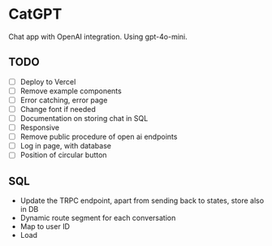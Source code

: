 # CatGPT

Chat app with OpenAI integration. Using gpt-4o-mini.

## TODO

- [ ] Deploy to Vercel
- [ ] Remove example components
- [ ] Error catching, error page
- [ ] Change font if needed
- [ ] Documentation on storing chat in SQL
- [ ] Responsive
- [ ] Remove public procedure of open ai endpoints
- [ ] Log in page, with database
- [ ] Position of circular button

## SQL

- Update the TRPC endpoint, apart from sending back to states, store also in DB
- Dynamic route segment for each conversation
- Map to user ID
- Load
